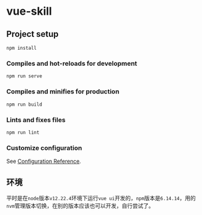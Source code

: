 # vue-skill

## Project setup
```
npm install
```

### Compiles and hot-reloads for development
```
npm run serve
```

### Compiles and minifies for production
```
npm run build
```

### Lints and fixes files
```
npm run lint
```

### Customize configuration
See [Configuration Reference](https://cli.vuejs.org/config/).

## 环境

平时是在`node`版本`v12.22.4`环境下运行`vue ui`开发的，`npm`版本是`6.14.14`，用的`nvm`管理版本切换，在别的版本应该也可以开发，自行尝试了。
